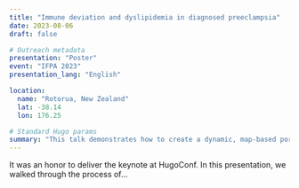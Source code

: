 ```yaml
---
title: "Immune deviation and dyslipidemia in diagnosed preeclampsia"
date: 2023-08-06
draft: false

# Outreach metadata
presentation: "Poster"
event: "IFPA 2023"
presentation_lang: "English"

location:
  name: "Rotorua, New Zealand"
  lat: -38.14
  lon: 176.25

# Standard Hugo params
summary: "This talk demonstrates how to create a dynamic, map-based portfolio of academic talks and presentations using the Hugo static site generator and PaperMod theme."
---
```


It was an honor to deliver the keynote at HugoConf. In this presentation, we walked through the process of...